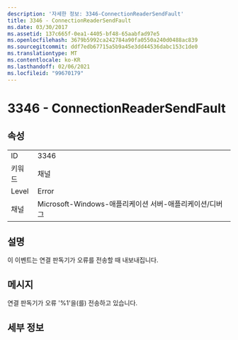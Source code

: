 ```yaml
---
description: '자세한 정보: 3346-ConnectionReaderSendFault'
title: 3346 - ConnectionReaderSendFault
ms.date: 03/30/2017
ms.assetid: 137c665f-0ea1-4405-bf48-65aabfad97e5
ms.openlocfilehash: 3679b5992ca242784a90fa0550a240d0488ac839
ms.sourcegitcommit: ddf7edb67715a5b9a45e3dd44536dabc153c1de0
ms.translationtype: MT
ms.contentlocale: ko-KR
ms.lasthandoff: 02/06/2021
ms.locfileid: "99670179"
---
```

# <a name="3346---connectionreadersendfault"></a>3346 - ConnectionReaderSendFault

## <a name="properties"></a>속성  
  
|||  
|-|-|  
|ID|3346|  
|키워드|채널|  
|Level|Error|  
|채널|Microsoft-Windows-애플리케이션 서버-애플리케이션/디버그|  
  
## <a name="description"></a>설명  

 이 이벤트는 연결 판독기가 오류를 전송할 때 내보내집니다.  
  
## <a name="message"></a>메시지  

 연결 판독기가 오류 '%1'을(를) 전송하고 있습니다.  
  
## <a name="details"></a>세부 정보
